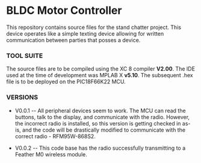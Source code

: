 # BLDC Motor Controller #

This repository contains source files for the stand chatter project.  This device operates like a simple texting device allowing for written communication between parties that posses a device.  

### TOOL SUITE ###

The source files are to be compiled using the XC 8 compiler **V2.00**.  The IDE used at the time of development was MPLAB X **v5.10**.  The subsequent .hex file is to be deployed on the PIC18F66K22 MCU.  

### VERSIONS ###
* V0.0.1 -- All peripheral devices seem to work.  The MCU can read the buttons, talk to the display, and communicate with the radio.  However, the incorrect radio is installed, so this version is getting checked in as-is, and the code will be drastically modified to communicate with the correct radio - RFM95W-868S2.

* V0.0.2 -- This code base has the radio successfully transmitting to a Feather M0 wireless module.  